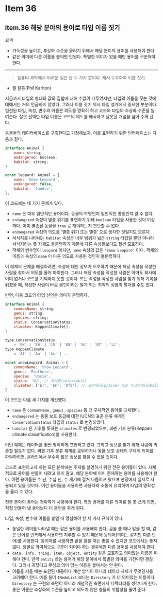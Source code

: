 # Item 36

## item.36 해당 분야의 용어로 타입 이름 짓기

*요약*

- 가독성을 높이고, 추상화 수준을 올리기 위해서 해당 분야의 용어를 사용해야 한다.
- 같은 의미에 다른 이름을 붙이면 안된다. 특별한 의미가 있을 때만 용어를 구분해야 한다.

---

> 컴퓨터 과학에서 어려운 일은 단 두 가지 뿐이다. 캐시 무효화와 이름 짓기.
- 필 칼튼(Phil Karlton)
> 

지금까지 타입의 형태와 값의 집합에 대해 수없이 다루었지만, 타입의 이름을 짓는 것에 대해서는 거의 언급하지 않았다. 그러나 이름 짓기 역시 타입 설계에서 중요한 부분이다. 엄선된 타입, 속성, 변수의 이름은 의도를 명확히 하고 코드와 타입의 추상화 수준을 높여준다. 잘못 선택한 타입 이름은 코드의 의도를 왜곡하고 잘못된 개념을 심어 주게 된다.

동물들의 데이터베이스를 구축한다고 가정해보자. 이를 표현하기 위한 인터페이스는 다음과 같다.

```jsx
interface Animal {
	name: string;
	endangered: boolean;
	habitat: string;
}

const leopard: Animal = {
	name: 'Snow Leopard',
	endangered: false,
	habitat: 'tundra',
};
```

이 코드에는 네 가지 문제가 있다.

- `name` 은 매우 일반적인 용어이다. 동물의 학명인지 일반적인 명칭인지 알 수 없다.
- `endangered` 속성이 멸종 위기를 표현하기 위해 `boolean` 타입을 사용한 것이 이상하다. 이미 멸종된 동물을 `true` 로 해야하는지 판단할 수 없다.
- `endangered` 속성의 의도를 ‘멸종 위기 또는 멸종’ 으로 생각한 것일지도 모른다.
- 서식지를 나타내는 `habitat` 속성은 너무 범위가 넓은 `string` 타입일 뿐만 아니라 서식지라는 뜻 자체도 불분명하기 때문에 다른 속성들보다도 훨씬 모호하다.
- 객체의 변수명이 `leopard` 이지만, `name` 속성의 값은 `'Snow Leopard'` 이다. 객체의 이름과 속성의 `name` 이 다른 의도로 사용된 것인지 불분명하다.

이 예제의 문제를 해결하려면, 속성에 대한 정보가 모호하기 때문에 해당 속성을 작성한 사람을 찾아서 의도를 물어 봐야한다. 그러나 해당 속성을 작성한 사람은 아마도 회사에 이미 없거나 코드를 기억하지 못할 것이다. 또는 속성을 작성한 사람을 찾기 위해 기록을 뒤졌을 때, 작성한 사람이 바로 본인이라는 알게 되는 최악의 상황이 펼쳐질 수도 있다.

반면, 다음 코드의 타입 선언은 의미가 분명하다.

```jsx
interface Animal {
	commonName: string;
	genus: string;
	species: string;
	status: ConservationStatus;
	climates: KoppenClimate[];
}

type ConservationStatus
	= 'EX' | 'EW' | 'CR' | 'EN' | 'VU' | 'NT' | 'LC';
type KoppenClimate
	= 'Af' | 'Am' | 'As' | ...
	
const snowLeopard: Animal = {
	commonName: 'Snow Leopard',
	genus: 'Panthera',
	species: 'Uncia',
	status: 'VU', // 취약종(vulnerable)
	cliamtes: ['ET', 'EF', 'Dfd'], // 고산대(alphaine) 또는 아고산대(subalpine)
}
```

이 코드는 다음 세 가지를 개선했다.

- `name` 은 `commonName` , `genus` , `species` 등 더 구체적인 용어로 대체했다.
- `endangered` 는 동물 보호 등급에 대한 IUCN의 표준 분류 체계인 `ConservationStatus` 타입의 `status` 로 변경되었다.
- `habitat` 은 기후를 뜻하는 `climates` 로 변경되었으며, 쾨펜 기후 분류(Køppen climate classification)를 사용한다.

이번 예제는 데이터를 훨씬 명확하게 표현하고 있다. 그리고 정보를 찾기 위해 사람에 의존할 필요가 없다. 쾨펜 기후 분류 체계를 공부하거나 동물 보호 상태의 구체적 의미를 파악하려면, 온라인에서 무수히 많은 정보를 찾을 수 있을 것이다.

코드로 표현하고자 하는 모든 분야에는 주제를 설명하기 위한 전문 용어들이 있다. 자체적으로 용어를 만들어 내려고 하지 말고, 해당 분야에 이미 존재하는 용어를 사용해야 한다. 이런 용어들은 수 년, 수십 년, 수 세기에 걸쳐 다듬어져 왔으며 현장에서 실제로 사용되고 있을 것이다. 이런 용어들을 사용하면 사용자와 소통에 유리하며 타입의 명확성을 올리 수 있다.

전문 분야의 용어는 정확하게 사용해야 한다. 특정 용어를 다른 의미로 잘 못 쓰게 되면, 직접 만들어 낸 용어보다 더 혼란을 주게 된다.

타입, 속성, 변수에 이름을 붙일 때 명심해야 할 세 가지 규칙이 있다.

- 동일한 의미를 나타낼 때는 같은 용어를 사용해야 한다. 글을 쓸 때나 말을 할 때, 같은 단어를 반복해서 사용하면 지루할 수 있기 때문에 동의어(의미는 같지만 다른 단어)를 사용한다. 동의어를 사용하면 글을 읽을 때는 좋을 수 있지만 코드에서는 좋지 않다. 정말로 의미적으로 구분이 되어야 하는 경우에만 다른 용어를 사용해야 한다.
- `data, info, thing, item, object, entity` 같은 모호하고 의미없는 이름은 피해야 한다. 만약 `entity` 라는 용어가 해당 분야에서 특별한 의미를 가진다면 괜찮다. 그러나 귀찮다고 무심코 의미 없는 이름을 붙여서는 안 된다.
- 이름을 지을 때는 포함된 내용이나 계산 방식이 아니라 데이터 자체가 무엇인지를 고려해야 한다. 예를 들어 `INodeList` 보다는 `Directory` 가 더 의미있는 이름이다. `Directory` 는 구현의 측면이 아니라 개념적인 측면에서 디렉터리를 생각나게 한다. 좋은 이름은 추상화의 수준을 높이고 의도치 않은 충돌의 위험성을 줄여 준다.
